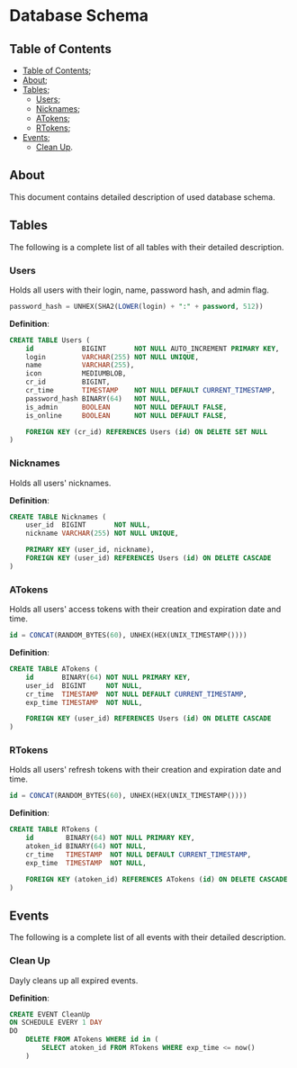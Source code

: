 # Database Schema

## Table of Contents

- [Table of Contents](#table-of-contents);
- [About](#about);
- [Tables](#tables);
  - [Users](#users);
  - [Nicknames](#nicknames);
  - [ATokens](#atokens);
  - [RTokens](#rtokens);
- [Events](#events);
  - [Clean Up](#clean-up).

## About

This document contains detailed description of used database schema.

## Tables

The following is a complete list of all tables with their detailed description.

### Users

Holds all users with their login, name, password hash, and admin flag.

```sql
password_hash = UNHEX(SHA2(LOWER(login) + ":" + password, 512))
```

__Definition__:

```sql
CREATE TABLE Users (
    id            BIGINT       NOT NULL AUTO_INCREMENT PRIMARY KEY,
    login         VARCHAR(255) NOT NULL UNIQUE,
    name          VARCHAR(255),
    icon          MEDIUMBLOB,
    cr_id         BIGINT,
    cr_time       TIMESTAMP    NOT NULL DEFAULT CURRENT_TIMESTAMP,
    password_hash BINARY(64)   NOT NULL,
    is_admin      BOOLEAN      NOT NULL DEFAULT FALSE,
    is_online     BOOLEAN      NOT NULL DEFAULT FALSE,

    FOREIGN KEY (cr_id) REFERENCES Users (id) ON DELETE SET NULL
)
```

### Nicknames

Holds all users' nicknames.

__Definition__:

```sql
CREATE TABLE Nicknames (
    user_id  BIGINT       NOT NULL,
    nickname VARCHAR(255) NOT NULL UNIQUE,

    PRIMARY KEY (user_id, nickname),
    FOREIGN KEY (user_id) REFERENCES Users (id) ON DELETE CASCADE
)
```

### ATokens

Holds all users' access tokens with their creation and expiration date and time.

```sql
id = CONCAT(RANDOM_BYTES(60), UNHEX(HEX(UNIX_TIMESTAMP())))
```

__Definition__:

```sql
CREATE TABLE ATokens (
    id       BINARY(64) NOT NULL PRIMARY KEY,
    user_id  BIGINT     NOT NULL,
    cr_time  TIMESTAMP  NOT NULL DEFAULT CURRENT_TIMESTAMP,
    exp_time TIMESTAMP  NOT NULL,

    FOREIGN KEY (user_id) REFERENCES Users (id) ON DELETE CASCADE
)
```

### RTokens

Holds all users' refresh tokens with their creation and expiration date and time.

```sql
id = CONCAT(RANDOM_BYTES(60), UNHEX(HEX(UNIX_TIMESTAMP())))
```

__Definition__:

```sql
CREATE TABLE RTokens (
    id        BINARY(64) NOT NULL PRIMARY KEY,
    atoken_id BINARY(64) NOT NULL,
    cr_time   TIMESTAMP  NOT NULL DEFAULT CURRENT_TIMESTAMP,
    exp_time  TIMESTAMP  NOT NULL,

    FOREIGN KEY (atoken_id) REFERENCES ATokens (id) ON DELETE CASCADE
)
```

## Events

The following is a complete list of all events with their detailed description.

### Clean Up

Dayly cleans up all expired events.

__Definition__:

```sql
CREATE EVENT CleanUp
ON SCHEDULE EVERY 1 DAY
DO
    DELETE FROM ATokens WHERE id in (
        SELECT atoken_id FROM RTokens WHERE exp_time <= now()
    )
```
